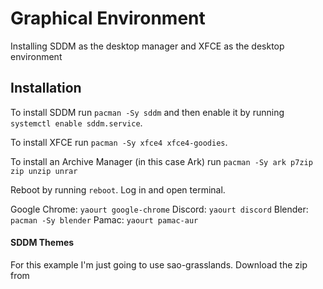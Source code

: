 # Graphical Environment
Installing SDDM as the desktop manager and XFCE as the desktop environment

## Installation
To install SDDM run ```pacman -Sy sddm``` and then enable it by running ```systemctl enable sddm.service```.

To install XFCE run ```pacman -Sy xfce4 xfce4-goodies```.

To install an Archive Manager (in this case Ark) run ```pacman -Sy ark p7zip zip unzip unrar```

Reboot by running ```reboot```. Log in and open terminal.

Google Chrome: ```yaourt google-chrome```
Discord: ```yaourt discord```
Blender: ```pacman -Sy blender```
Pamac: ```yaourt pamac-aur```

#### SDDM Themes
For this example I'm just going to use sao-grasslands. Download the zip from
